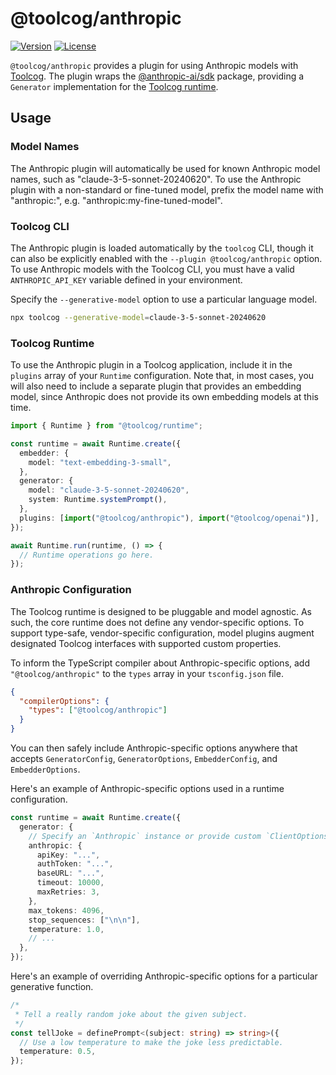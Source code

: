 # @toolcog/anthropic

[![Version](https://img.shields.io/npm/v/@toolcog/anthropic)](https://www.npmjs.com/package/@toolcog/anthropic)
[![License](https://img.shields.io/github/license/toolcog/toolcog)](LICENSE)

`@toolcog/anthropic` provides a plugin for using Anthropic models with
[Toolcog][toolcog]. The plugin wraps the [@anthropic-ai/sdk][anthropic-sdk]
package, providing a `Generator` implementation for the
[Toolcog runtime][toolcog-runtime].

## Usage

### Model Names

The Anthropic plugin will automatically be used for known Anthropic model names,
such as "claude-3-5-sonnet-20240620". To use the Anthropic plugin with a
non-standard or fine-tuned model, prefix the model name with "anthropic:",
e.g. "anthropic:my-fine-tuned-model".

### Toolcog CLI

The Anthropic plugin is loaded automatically by the `toolcog` CLI, though it
can also be explicitly enabled with the `--plugin @toolcog/anthropic` option.
To use Anthropic models with the Toolcog CLI, you must have a valid
`ANTHROPIC_API_KEY` variable defined in your environment.

Specify the `--generative-model` option to use a particular language model.

```sh
npx toolcog --generative-model=claude-3-5-sonnet-20240620
```

### Toolcog Runtime

To use the Anthropic plugin in a Toolcog application, include it in the
`plugins` array of your `Runtime` configuration. Note that, in most cases,
you will also need to include a separate plugin that provides an embedding
model, since Anthropic does not provide its own embedding models at this time.

```typescript
import { Runtime } from "@toolcog/runtime";

const runtime = await Runtime.create({
  embedder: {
    model: "text-embedding-3-small",
  },
  generator: {
    model: "claude-3-5-sonnet-20240620",
    system: Runtime.systemPrompt(),
  },
  plugins: [import("@toolcog/anthropic"), import("@toolcog/openai")],
});

await Runtime.run(runtime, () => {
  // Runtime operations go here.
});
```

### Anthropic Configuration

The Toolcog runtime is designed to be pluggable and model agnostic. As such,
the core runtime does not define any vendor-specific options. To support
type-safe, vendor-specific configuration, model plugins augment designated
Toolcog interfaces with supported custom properties.

To inform the TypeScript compiler about Anthropic-specific options, add
`"@toolcog/anthropic"` to the `types` array in your `tsconfig.json` file.

```json
{
  "compilerOptions": {
    "types": ["@toolcog/anthropic"]
  }
}
```

You can then safely include Anthropic-specific options anywhere that accepts
`GeneratorConfig`, `GeneratorOptions`, `EmbedderConfig`, and `EmbedderOptions`.

Here's an example of Anthropic-specific options used in a runtime configuration.

```typescript
const runtime = await Runtime.create({
  generator: {
    // Specify an `Anthropic` instance or provide custom `ClientOptions`.
    anthropic: {
      apiKey: "...",
      authToken: "...",
      baseURL: "...",
      timeout: 10000,
      maxRetries: 3,
    },
    max_tokens: 4096,
    stop_sequences: ["\n\n"],
    temperature: 1.0,
    // ...
  },
});
```

Here's an example of overriding Anthropic-specific options for a particular
generative function.

```typescript
/*
 * Tell a really random joke about the given subject.
 */
const tellJoke = definePrompt<(subject: string) => string>({
  // Use a low temperature to make the joke less predictable.
  temperature: 0.5,
});
```

[toolcog]: https://github.com/toolcog/toolcog#readme
[anthropic-sdk]: https://github.com/anthropics/anthropic-sdk-typescript#readme
[toolcog-runtime]: https://github.com/toolcog/toolcog/tree/main/packages/runtime#readme
